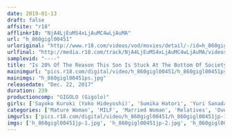 ```yaml
---
date: 2019-01-13
draft: false
affsite: "r18"
afflinkr18: "NjA4LjEuMS4xLjAuMC4wLjAuMA"
url: "h_860gigl00451"
urloriginal: "http://www.r18.com/videos/vod/movies/detail/-/id=h_860gigl00451"
urlfinal: "http://media.r18.com/track/NjA4LjEuMS4xLjAuMC4wLjAuMA/videos/vod/movies/detail/-/id=h_860gigl00451"
samplevid: "----"
title: "Is 20% Of The Reason This Son Is Stuck At The Bottom Of Society (Unemployed, Out Of School, A Recluse) Because Of His Mother's Insatiable Sexual Appetite?! With The Father Gone And Not Having The Embrace Of A Man For So Long, This Mother Can No Longer Help Herself Taking Control Over Her Son's Rock Hard Cock... 4"
mainimgurl: "pics.r18.com/digital/video/h_860gigl00451/h_860gigl00451ps.jpg"
mainimgs: "h_860gigl00451ps.jpg"
releasedate: "Dec. 22, 2017"
duration: 239
productioncomp: "GIGOLO (Gigolo)"
girls: ['Sayoko Kuroki (Yoko Hideyoshi)', 'Sumika Hatori', 'Yuri Sanada', 'Yuri Shirakawa', 'Nami Horikawa', 'Wako Anto']
categories: ['Mature Woman', 'MILF', 'Married Woman', 'Relatives', 'Over 4 Hours', 'Hi-Def']
imgurls: ['pics.r18.com/digital/video/h_860gigl00451/h_860gigl00451jp-1.jpg', 'pics.r18.com/digital/video/h_860gigl00451/h_860gigl00451jp-2.jpg', 'pics.r18.com/digital/video/h_860gigl00451/h_860gigl00451jp-3.jpg', 'pics.r18.com/digital/video/h_860gigl00451/h_860gigl00451jp-4.jpg', 'pics.r18.com/digital/video/h_860gigl00451/h_860gigl00451jp-5.jpg', 'pics.r18.com/digital/video/h_860gigl00451/h_860gigl00451jp-6.jpg', 'pics.r18.com/digital/video/h_860gigl00451/h_860gigl00451jp-7.jpg', 'pics.r18.com/digital/video/h_860gigl00451/h_860gigl00451jp-8.jpg', 'pics.r18.com/digital/video/h_860gigl00451/h_860gigl00451jp-9.jpg', 'pics.r18.com/digital/video/h_860gigl00451/h_860gigl00451jp-10.jpg', 'pics.r18.com/digital/video/h_860gigl00451/h_860gigl00451jp-11.jpg', 'pics.r18.com/digital/video/h_860gigl00451/h_860gigl00451jp-12.jpg', 'pics.r18.com/digital/video/h_860gigl00451/h_860gigl00451jp-13.jpg', 'pics.r18.com/digital/video/h_860gigl00451/h_860gigl00451jp-14.jpg', 'pics.r18.com/digital/video/h_860gigl00451/h_860gigl00451jp-15.jpg', 'pics.r18.com/digital/video/h_860gigl00451/h_860gigl00451jp-16.jpg', 'pics.r18.com/digital/video/h_860gigl00451/h_860gigl00451jp-17.jpg', 'pics.r18.com/digital/video/h_860gigl00451/h_860gigl00451jp-18.jpg', 'pics.r18.com/digital/video/h_860gigl00451/h_860gigl00451jp-19.jpg', 'pics.r18.com/digital/video/h_860gigl00451/h_860gigl00451jp-20.jpg']
imgs: ['h_860gigl00451jp-1.jpg', 'h_860gigl00451jp-2.jpg', 'h_860gigl00451jp-3.jpg', 'h_860gigl00451jp-4.jpg', 'h_860gigl00451jp-5.jpg', 'h_860gigl00451jp-6.jpg', 'h_860gigl00451jp-7.jpg', 'h_860gigl00451jp-8.jpg', 'h_860gigl00451jp-9.jpg', 'h_860gigl00451jp-10.jpg', 'h_860gigl00451jp-11.jpg', 'h_860gigl00451jp-12.jpg', 'h_860gigl00451jp-13.jpg', 'h_860gigl00451jp-14.jpg', 'h_860gigl00451jp-15.jpg', 'h_860gigl00451jp-16.jpg', 'h_860gigl00451jp-17.jpg', 'h_860gigl00451jp-18.jpg', 'h_860gigl00451jp-19.jpg', 'h_860gigl00451jp-20.jpg']
---
```

